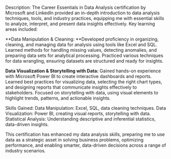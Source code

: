 Description: The Career Essentials in Data Analysis certification by Microsoft and LinkedIn provided an in-depth introduction to data analysis techniques, tools, and industry practices, equipping me with essential skills to analyze, interpret, and present data insights effectively. Key learning areas included:

**Data Manipulation & Cleaning:
**Developed proficiency in organizing, cleaning, and managing data for analysis using tools like Excel and SQL.
Learned methods for handling missing values, detecting anomalies, and preparing data sets for analytical processing.
Practiced various techniques for data wrangling, ensuring datasets are structured and ready for insights.

**Data Visualization & Storytelling with Data:**
Gained hands-on experience with Microsoft Power BI to create interactive dashboards and reports.
Learned best practices for visualizing data, selecting the right chart types, and designing reports that communicate insights effectively to stakeholders.
Focused on storytelling with data, using visual elements to highlight trends, patterns, and actionable insights.

Skills Gained:
Data Manipulation: Excel, SQL, data cleaning techniques.
Data Visualization: Power BI, creating visual reports, storytelling with data.
Statistical Analysis: Understanding descriptive and inferential statistics, data-driven insights.

This certification has enhanced my data analysis skills, preparing me to use data as a strategic asset in solving business problems, optimizing performance, and enabling smarter, data-driven decisions across a range of industry scenarios.

